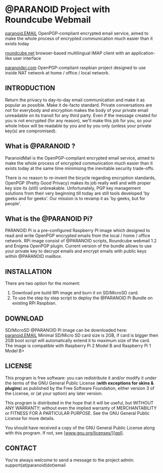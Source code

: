 @PARANOID Project with Roundcube Webmail 
=================
[paranoid.EMAIL](http://paranoid.email) OpenPGP-compliant encrypted email service, aimed to make the whole process of encrypted communication much easier than it exists today

[roundcube.net](http://roundcube.net) browser-based multilingual IMAP client with an application-like user interface

[paranoidpi.com](http://paranoidpi.com) OpenPGP-compliant raspbian project designed to use inside NAT network at home / office / local network. 

INTRODUCTION
------------
Return the privacy to day-to-day email communication and make it as popular as possible. Make it de-facto standard. Private conversations are not for everybody and encryption makes the body of your private email unreadable on its transit for any third party. Even if the message created for you is not encrypted (for any reason), we'll make this job for you, so your whole Inbox will be readable by you and by you only (unless your private key(s) are compromised).

What is @PARANOID ?
------------
ParanoidMail is the OpenPGP-compliant encrypted email service, aimed to make the whole process of encrypted communication much easier than it exists today at the same time minimising the inevitable security trade-offs.

There is no reason to re-invent the bicycle regarding encryption standards, OpenPGP (Pretty Good Privacy) makes its job really well and with proper key size its (still) unbreakable. Unfortunately, PGP key management solutions from their very beginning till today are still tools developed 'by geeks and for geeks'. Our mission is to revamp it as 'by geeks, but for people'.

What is the @PARANOID Pi?
------------
PARANOID Pi is a pre-configured Raspberry PI image which designed to read and write OpenPGP encrypted emails from the local / home / office network. RPi image consist of @PARANOID scripts, Roundcube webmail 1.2 and Enigma OpenPGP plugin. Current version of the bundle allows to use your private key to decrypt emails and encrypt emails with public keys within @PARANOID mailbox.

INSTALLATION
------------
There are two option for the moment:
1. Download pre build RPi image and burn it on SD/MicroSD card.
2. To use the step by step script to deploy the @PARANOID Pi Bundle on existing RPi Raspbian. 

DOWNLOAD 
------------
SD/MicroSD @PARANOID Pi image can be downloaded here: [paranoid.EMAIL](http://paranoid.email/paranoidpi)
Minimal SD/Micro SD card size is 2GB, if card is bigger then 2GB boot script will automatically extend it to maximum size of the card. The image is compatible with Raspberry Pi 2 Model B and Raspberry Pi 1 Model B+

LICENSE
-------
This program is free software: you can redistribute it and/or modify
it under the terms of the GNU General Public License (**with exceptions
for skins & plugins**) as published by the Free Software Foundation,
either version 3 of the License, or (at your option) any later version.

This program is distributed in the hope that it will be useful,
but WITHOUT ANY WARRANTY; without even the implied warranty of
MERCHANTABILITY or FITNESS FOR A PARTICULAR PURPOSE. See the
GNU General Public License for more details.

You should have received a copy of the GNU General Public License
along with this program. If not, see [www.gnu.org/licenses/][gpl].

CONTACT
-------

You're always welcome to send a message to the project admin:
support(at)paranoid(dot)email


[pear]:         http://pear.php.net
[iloha]:        http://sourceforge.net/projects/ilohamail/
[tinymce]:      http://www.tinymce.com/
[googiespell]:  http://orangoo.com/labs/GoogieSpell/
[washtml]:      http://www.ubixis.com/washtml/
[kmgerich]:     http://kmgerich.com/
[gpl]:          http://www.gnu.org/licenses/
[license]:      http://roundcube.net/license
[contrib]:      http://roundcube.net/contribute
[support]:      http://roundcube.net/support
[tracreport]:   http://trac.roundcube.net/wiki/Howto_ReportIssues

